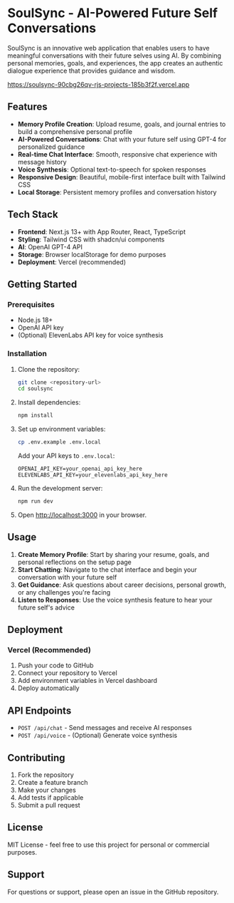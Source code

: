 # SoulSync - AI-Powered Future Self Conversations

SoulSync is an innovative web application that enables users to have meaningful conversations with their future selves using AI. By combining personal memories, goals, and experiences, the app creates an authentic dialogue experience that provides guidance and wisdom.

https://soulsync-90cbg26qv-rjs-projects-185b3f2f.vercel.app

## Features

- **Memory Profile Creation**: Upload resume, goals, and journal entries to build a comprehensive personal profile
- **AI-Powered Conversations**: Chat with your future self using GPT-4 for personalized guidance
- **Real-time Chat Interface**: Smooth, responsive chat experience with message history
- **Voice Synthesis**: Optional text-to-speech for spoken responses
- **Responsive Design**: Beautiful, mobile-first interface built with Tailwind CSS
- **Local Storage**: Persistent memory profiles and conversation history

## Tech Stack

- **Frontend**: Next.js 13+ with App Router, React, TypeScript
- **Styling**: Tailwind CSS with shadcn/ui components
- **AI**: OpenAI GPT-4 API
- **Storage**: Browser localStorage for demo purposes
- **Deployment**: Vercel (recommended)

## Getting Started

### Prerequisites

- Node.js 18+ 
- OpenAI API key
- (Optional) ElevenLabs API key for voice synthesis

### Installation

1. Clone the repository:
   ```bash
   git clone <repository-url>
   cd soulsync
   ```

2. Install dependencies:
   ```bash
   npm install
   ```

3. Set up environment variables:
   ```bash
   cp .env.example .env.local
   ```
   
   Add your API keys to `.env.local`:
   ```
   OPENAI_API_KEY=your_openai_api_key_here
   ELEVENLABS_API_KEY=your_elevenlabs_api_key_here
   ```

4. Run the development server:
   ```bash
   npm run dev
   ```

5. Open [http://localhost:3000](http://localhost:3000) in your browser.

## Usage

1. **Create Memory Profile**: Start by sharing your resume, goals, and personal reflections on the setup page
2. **Start Chatting**: Navigate to the chat interface and begin your conversation with your future self
3. **Get Guidance**: Ask questions about career decisions, personal growth, or any challenges you're facing
4. **Listen to Responses**: Use the voice synthesis feature to hear your future self's advice

## Deployment

### Vercel (Recommended)

1. Push your code to GitHub
2. Connect your repository to Vercel
3. Add environment variables in Vercel dashboard
4. Deploy automatically

## API Endpoints

- `POST /api/chat` - Send messages and receive AI responses
- `POST /api/voice` - (Optional) Generate voice synthesis

## Contributing

1. Fork the repository
2. Create a feature branch
3. Make your changes
4. Add tests if applicable
5. Submit a pull request

## License

MIT License - feel free to use this project for personal or commercial purposes.

## Support

For questions or support, please open an issue in the GitHub repository.
